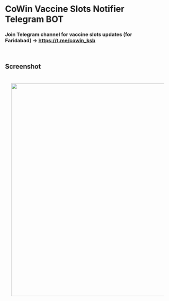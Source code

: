 # CoWin Vaccine Slots Notifier Telegram BOT

### Join Telegram channel for vaccine slots updates (for Faridabad) ->  https://t.me/cowin_ksb
<br style="width:1px;"/>

## Screenshot
###
### 
<img src="https://user-images.githubusercontent.com/25619022/130116470-7324771c-a326-4e02-b0c1-4885e173fe5f.PNG" width=700px style="margin: 20px">

